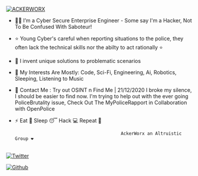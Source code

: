 [![ACKERWORX](https://raw.githubusercontent.com/tazryder/tazryder/main/logo.png)](https://www.ackerworx.com)


- 👨‍💻 I’m a Cyber Secure Enterprise Engineer - Some say I'm a Hacker, Not To Be Confused With Saboteur! 
-  ⭐ Young Cyber's careful when reporting situations to the police, they often lack the technical skills nor the abilty to act rationally ⭐

- 🤝 I invent unique solutions to problematic scenarios

- 🎲 My Interests Are Mostly: Code, Sci-Fi, Engineering, Ai, Robotics, Sleeping, Listening to Music

- 📧 Contact Me : Try out OSINT n Find Me | 21/12/2020 I broke my silence, I should be easier to find now. I'm trying to help out with the ever going PoliceBrutality issue, Check Out The MyPoliceRapport in Collaboration with OpenPolice 

- ⚡ Eat 🍔 Sleep 😴 Hack 💻 Repeat 🔁

                                              AckerWorx an Altruistic Group ❤️


</samp><br>
[![Twitter](https://img.shields.io/badge/-Twitter-00acee?style=flat&logo=Twitter&logoColor=white)](https://twitter.com/AckerWorx)

[![Github](https://img.shields.io/badge/-Github-000000?style=flat&logo=Github&logoColor=white)](https://github.com/ackerworx)



